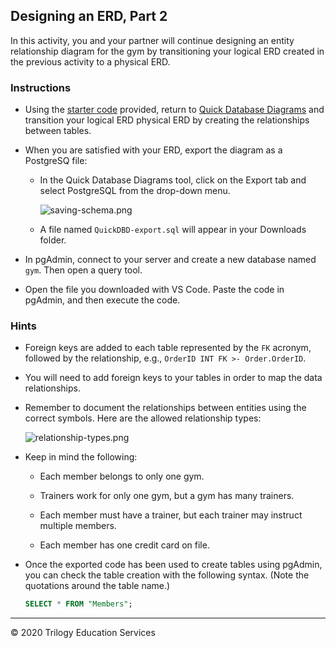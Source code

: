 ## Designing an ERD, Part 2

In this activity, you and your partner will continue designing an entity relationship diagram for the gym by transitioning your logical ERD created in the previous activity to a physical ERD.

### Instructions

* Using the [starter code](Unsolved/schema.txt) provided, return to [Quick Database Diagrams](https://app.quickdatabasediagrams.com/#/) and transition your logical ERD physical ERD by creating the relationships between tables.

* When you are satisfied with your ERD, export the diagram as a PostgreSQ file:

  * In the Quick Database Diagrams tool, click on the Export tab and select PostgreSQL from the drop-down menu.

    ![saving-schema.png](Images/saving-schema.png)

  * A file named `QuickDBD-export.sql` will appear in your Downloads folder.

* In pgAdmin, connect to your server and create a new database named `gym`. Then open a query tool.

* Open the file you downloaded with VS Code. Paste the code in pgAdmin, and then execute the code.

### Hints

* Foreign keys are added to each table represented by the `FK` acronym, followed by the relationship, e.g., `OrderID INT FK >- Order.OrderID`.

* You will need to add foreign keys to your tables in order to map the data relationships.

* Remember to document the relationships between entities using the correct symbols. Here are the allowed relationship types:

  ![relationship-types.png](Images/relationship-types.png)

* Keep in mind the following:

  * Each member belongs to only one gym.

  * Trainers work for only one gym, but a gym has many trainers.

  * Each member must have a trainer, but each trainer may instruct multiple members.

  * Each member has one credit card on file.

* Once the exported code has been used to create tables using pgAdmin, you can check the table creation with the following syntax. (Note the quotations around the table name.) 

  ```sql
  SELECT * FROM "Members";
  ```

---

© 2020 Trilogy Education Services
